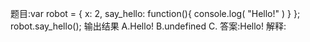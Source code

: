 题目:var robot = { x: 2, say_hello: function(){ console.log( "Hello!" ) } };
robot.say_hello(); 输出结果
A.Hello!
B.undefined
C.
答案:Hello!
解释:
      